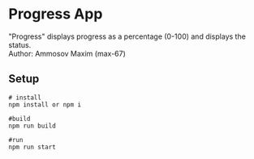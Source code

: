 # Progress App
"Progress" displays progress as a percentage (0-100) and displays the status.<br>
Author: Ammosov Maxim (max-67)
## Setup
```
# install
npm install or npm i

#build
npm run build

#run
npm run start
```
